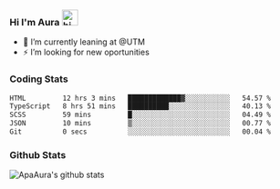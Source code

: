 ### Hi I'm Aura <img src="https://user-images.githubusercontent.com/1303154/88677602-1635ba80-d120-11ea-84d8-d263ba5fc3c0.gif" width="28px" alt="hi">

- 🔭 I’m currently leaning at @UTM
- ⚡ I’m looking for new oportunities


### Coding Stats

<!--START_SECTION:waka-->

```txt
HTML         12 hrs 3 mins   █████████████▓░░░░░░░░░░░   54.57 %
TypeScript   8 hrs 51 mins   ██████████░░░░░░░░░░░░░░░   40.13 %
SCSS         59 mins         █░░░░░░░░░░░░░░░░░░░░░░░░   04.49 %
JSON         10 mins         ▒░░░░░░░░░░░░░░░░░░░░░░░░   00.77 %
Git          0 secs          ░░░░░░░░░░░░░░░░░░░░░░░░░   00.04 %
```

<!--END_SECTION:waka-->

### Github Stats

![ApaAura's github stats](https://github-readme-stats.vercel.app/api?username=ApaAura&count_private=true&theme=tokyonight&hide=contribs,prs)
